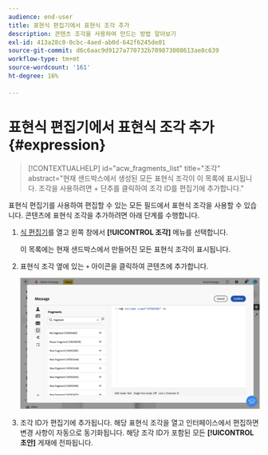```yaml
---
audience: end-user
title: 표현식 편집기에서 표현식 조각 추가
description: 콘텐츠 조각을 사용하여 만드는 방법 알아보기
exl-id: 413a28c0-0cbc-4aed-ab0d-642f6245de01
source-git-commit: d6c6aac9d9127a770732b709873008613ae8c639
workflow-type: tm+mt
source-wordcount: '161'
ht-degree: 16%

---
```


# 표현식 편집기에서 표현식 조각 추가 {#expression}

>[!CONTEXTUALHELP]
>id="acw_fragments_list"
>title="조각"
>abstract="현재 샌드박스에서 생성된 모든 표현식 조각이 이 목록에 표시됩니다. 조각을 사용하려면 + 단추를 클릭하여 조각 ID를 편집기에 추가합니다."

<!-- pas vu dans l'UI-->

표현식 편집기를 사용하여 편집할 수 있는 모든 필드에서 표현식 조각을 사용할 수 있습니다. 콘텐츠에 표현식 조각을 추가하려면 아래 단계를 수행합니다.

1. [식 편집기](../personalization/gs-personalization.md)를 열고 왼쪽 창에서 **[!UICONTROL 조각]** 메뉴를 선택합니다.

   이 목록에는 현재 샌드박스에서 만들어진 모든 표현식 조각이 표시됩니다.

1. 표현식 조각 옆에 있는 `+` 아이콘을 클릭하여 콘텐츠에 추가합니다.

   ![+ 아이콘을 사용하여 표현식 조각을 추가하는 것을 보여 주는 스크린샷](assets/fragment-add-expression.png)

1. 조각 ID가 편집기에 추가됩니다. 해당 표현식 조각을 열고 인터페이스에서 편집하면 변경 사항이 자동으로 동기화됩니다. 해당 조각 ID가 포함된 모든 **[!UICONTROL 초안]** 게재에 전파됩니다.